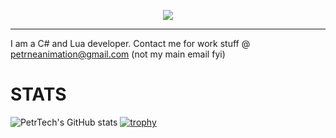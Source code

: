 <p align="center"><img src ="(https://user-images.githubusercontent.com/55279432/230847092-8dbba363-90e7-4768-93bb-ddadf35455bd.png)"></img></p>

---

I am a C# and Lua developer. Contact me for work stuff @ petrneanimation@gmail.com (not my main email fyi)

# STATS
![PetrTech's GitHub stats](https://github-readme-stats.vercel.app/api?username=PetrTech&theme=algolia&show_icons=true)
[![trophy](https://github-profile-trophy.vercel.app/?username=PetrTech&theme=algolia)](https://github.com/ryo-ma/github-profile-trophy)
